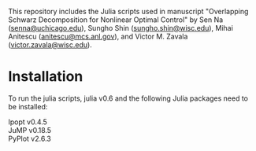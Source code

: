 This repository includes the Julia scripts used in manuscript "Overlapping Schwarz Decomposition for Nonlinear Optimal Control" by Sen Na (senna@uchicago.edu), Sungho Shin (sungho.shin@wisc.edu), Mihai Anitescu (anitescu@mcs.anl.gov), and Victor M. Zavala (victor.zavala@wisc.edu).

# Installation

To run the julia scripts, julia v0.6 and the following Julia packages need to be installed:

Ipopt v0.4.5<br/>
JuMP v0.18.5<br/>
PyPlot v2.6.3<br/>
